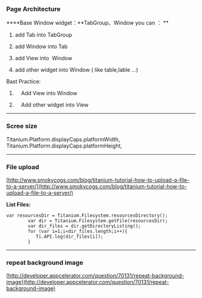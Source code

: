 <!---
markmeta_author: wongoo
markmeta_date: 2012-03-14 08:49:22+00:00
slug: titanium-programming-noteupdating
markmeta_title: '[updating] Titanium Programming Note'
wordpress_id: 235
markmeta_categories: Experience
markmeta_tags: ipad,Mobile,Titanium
-->

### Page Architecture


****Base Window widget：**TabGroup、Window
you can ：
**



	
  1. add Tab into TabGroup

	
  2. add Window into Tab

	
  3. add View into  Window

	
  4. add other widget into Window ( like table,lable ...)


Bast Practice:

	
  1.     Add View into Window

	
  2.     Add other widget into View





* * *





### Scree size


Titanium.Platform.displayCaps.platformWidth,
Titanium.Platform.displayCaps.platformHeight,





* * *





### File upload


[http://www.smokycogs.com/blog/titanium-tutorial-how-to-upload-a-file-to-a-server/](http://www.smokycogs.com/blog/titanium-tutorial-how-to-upload-a-file-to-a-server/)

**List Files:**

    var resourcesDir = Titanium.Filesystem.resourcesDirectory();
            var dir = Titanium.Filesystem.getFile(resourcesDir);
            var dir_files = dir.getDirectoryListing();
            for (var i=1;i<dir_files.length;i++){
               Ti.API.log(dir_files[i]);
            }




* * *





### repeat background image


[http://developer.appcelerator.com/question/70131/repeat-background-image](http://developer.appcelerator.com/question/70131/repeat-background-image)
